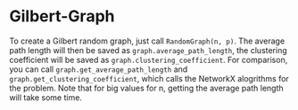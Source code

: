 # Gilbert-Graph
To create a Gilbert random graph, just call `RandomGraph(n, p)`. The average path length will then be saved as `graph.average_path_length`, the clustering coefficient will be saved as `graph.clustering_coefficient`. For comparison, you can call `graph.get_average_path_length` and `graph.get_clustering_coefficient`, which calls the NetworkX alogrithms for the problem. Note that for big values for n, getting the average path length will take some time.
